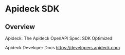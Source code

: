 # Apideck SDK

## Overview

Apideck: The Apideck OpenAPI Spec: SDK Optimized

Apideck Developer Docs
<https://developers.apideck.com>